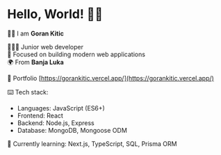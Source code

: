 # Hello, World! 👋🏻

👦🏻 I am **Goran Kitic**

👨🏻‍🚀 Junior web developer<br>🚀 Focused on building modern web applications<br> 🌍 From **Banja Luka**

📌 Portfolio [https://gorankitic.vercel.app/](https://gorankitic.vercel.app/)

⌨️ Tech stack:

-   Languages: JavaScript (ES6+)
-   Frontend: React
-   Backend: Node.js, Express
-   Database: MongoDB, Mongoose ODM

🌱 Currently learning: Next.js, TypeScript, SQL, Prisma ORM
